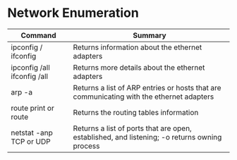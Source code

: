 # Network Enumeration

| Command	| Summary |
| ---------------------------- | ---------------------------- |
| ipconfig / ifconfig | Returns information about the ethernet adapters |
| ipconfig /all ifconfig /all | Returns more details about the ethernet adapters |
| arp -a | Returns a list of ARP entries or hosts that are communicating with the ethernet adapters |
| route print or route | Returns the routing tables information |
| netstat -anp TCP or UDP | Returns a list of ports that are open, established, and listening; -o returns owning process |